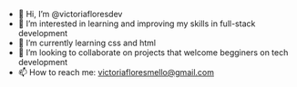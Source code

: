 - 👋 Hi, I’m @victoriafloresdev
- 👀 I’m interested in learning and improving my skills in full-stack development
- 🌱 I’m currently learning css and html
- 💞️ I’m looking to collaborate on projects that welcome begginers on tech development
- 📫 How to reach me: victoriafloresmello@gmail.com

<!---
victoriaflores4/victoriaflores4 is a ✨ special ✨ repository because its `README.md` (this file) appears on your GitHub profile.
You can click the Preview link to take a look at your changes.
--->
